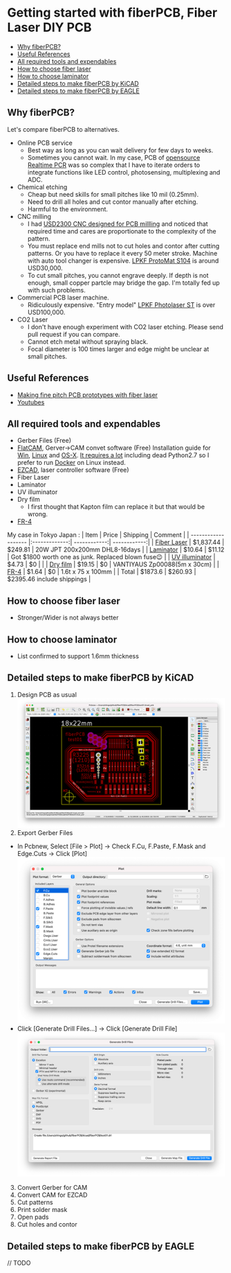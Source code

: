 # Getting started with fiberPCB, Fiber Laser DIY PCB

- [Why fiberPCB?](#why-fiberPCB?)
- [Useful References](#useful-references)
- [All required tools and expendables](#all-required-tools-and-expendables)
- [How to choose fiber laser](#how-to-choose-fiber-laser)
- [How to choose laminator](#how-to-choose-laminator)
- [Detailed steps to make fiberPCB by KiCAD](#detailed-steps-to-make-fiberPCB-by-KiCAD)
- [Detailed steps to make fiberPCB by EAGLE](#detailed-steps-to-make-fiberPCB-by-EAGLE)

## Why fiberPCB?

Let's compare fiberPCB to alternatives.

* Online PCB service
  * Best way as long as you can wait delivery for few days to weeks.
  * Sometimes you cannot wait. In my case, PCB of [opensource Realtime PCR](https://github.com/hisashin/Ninja-qPCR) was so complex that I have to iterate orders to integrate functions like LED control, photosensing, multiplexing and ADC.
* Chemical etching
  * Cheap but need skills for small pitches like 10 mil (0.25mm).
  * Need to drill all holes and cut contor manually after etching.
  * Harmful to the environment.
* CNC milling
  * I had [USD2300 CNC designed for PCB millling](https://www.youtube.com/watch?v=cwREOBL9E-A) and noticed that required time and cares are proportionate to the complexity of the pattern.
  * You must replace end mills not to cut holes and contor after cutting patterns. Or you have to replace it every 50 meter stroke. Machine with auto tool changer is expensive. [LPKF ProtoMat S104](https://www.youtube.com/watch?v=GRow5AqFxZA) is around USD30,000.
  * To cut small pitches, you cannot engrave deeply. If depth is not enough, small copper partcle may bridge the gap. I'm totally fed up with such problems.
* Commercial PCB laser machine.
  * Ridiculously expensive. "Entry model" [LPKF Photolaser ST](https://www.youtube.com/watch?v=WMgXvRwbaLw) is over USD100,000.
* CO2 Laser
  * I don't have enough experiment with CO2 laser etching. Please send pull request if you can compare.
  * Cannot etch metal without spraying black.
  * Focal diameter is 100 times larger and edge might be unclear at small pitches.
  
## Useful References
* [Making fine pitch PCB prototypes with fiber laser](https://www.kurokesu.com/main/2021/01/07/making-fine-pitch-pcb-prototypes-with-fiber-laser/?fbclid=IwAR3_8MipkpVS9d9DjpUQ1I7AqjXdvbW7uQoy86yiT56GoPLZ7w0Zegjyjy0)
* [Youtubes](https://www.youtube.com/playlist?list=PLIcr1mnww28Doh5sBvfblVOn0Wxk1qtYr)
 
## All required tools and expendables
* Gerber Files (Free)
* [FlatCAM](http://flatcam.org/), Gerver->CAM convet software (Free)
  Installation guide for [Win](http://flatcam.org/manual/installation.html#windows), [Linux](http://flatcam.org/manual/installation.html#linux) and [OS-X](http://flatcam.org/manual/installation.html#osx). [It requires a lot](http://flatcam.org/manual/installation.html#requirements) including dead Python2.7 so I prefer to run [Docker](https://hub.docker.com/r/pci06/flatcam) on Linux instead.
* [EZCAD](https://www.litlaser.com/ezcad), laser controller software (Free)
* Fiber Laser
* Laminator
* UV illuminator
* Dry film
  * I first thought that Kapton film can replace it but that would be wrong.
* [FR-4](https://en.wikipedia.org/wiki/FR-4)

My case in Tokyo Japan :
| Item                | Price         | Shipping     | Comment |
| ------------------- |:-------------:| ------------:| ------------:|
| [Fiber Laser](https://www.aliexpress.com/item/32974751052.html?spm=a2g0s.9042311.0.0.65f44c4dIleBKp&fbclid=IwAR10NMvGiH47895B0QpRRJNL5SNHvLvtUy33UhqqUZfuPdR8BVw_eg-WCHc)         | $1,837.44     | $249.81 | 20W JPT 200x200mm DHL8-16days |
| [Laminator](https://www.lami-corporation.co.jp/archives/products/leon13dx/)           | $10.64        | $11.12       | Got $1800 worth one as junk. Replaced blown fuse:wink: |
| [UV illuminator](https://www.amazon.co.jp/gp/product/B07HFRDK3V/ref=ppx_yo_dt_b_asin_title_o02_s00?ie=UTF8&psc=1&fbclid=IwAR2NO4W7daOl4TgFSwwDDsZGD15Jek28WylPpzhUsRBBjHX5G8EQiuQLUwU)      | $4.73         | $0           | |
| [Dry film](https://www.amazon.co.jp/gp/product/B01NCS88LU/ref=ppx_yo_dt_b_asin_title_o05_s01?ie=UTF8&psc=1&fbclid=IwAR3ORckfPM1z7tKVWN8LTQ-CgsBqjpBLfcwR8V2A0jhZy2ZhwNkz0N1GbfY)          | $19.15        | $0           | VANTIYAUS Zp00088(5m x 30cm) |
| [FR-4](https://www.sengoku.co.jp/mod/sgk_cart/detail.php?code=EEHD-4BPE)                | $1.64         | $0           | 1.6t x 75 x 100mm |
| Total               | $1873.6       | $260.93      |  $2395.46 include shippings |

## How to choose fiber laser
 * Stronger/Wider is not always better

## How to choose laminator
 * List confirmed to support 1.6mm thickness

## Detailed steps to make fiberPCB by KiCAD
 1. Design PCB as usual
   ![Step1](https://raw.githubusercontent.com/hisashin/fiberPCB/main/images/step1_design_pcb_kicad.png)
 2. Export Gerber Files
   - In Pcbnew, Select \[File > Plot\] -> Check F.Cu, F.Paste, F.Mask and Edge.Cuts -> Click \[Plot\]
   ![Step2](https://raw.githubusercontent.com/hisashin/fiberPCB/main/images/step2_export_gerber_kicad.png.png)
   - Click \[Generate Drill Files...\] -> Click \[Generate Drill File\]
   ![Step2](https://raw.githubusercontent.com/hisashin/fiberPCB/main/images/step2_export_drl.png)
 3. Convert Gerber for CAM
 4. Convert CAM for EZCAD
 5. Cut patterns
 6. Print solder mask
 7. Open pads
 8. Cut holes and contor

## Detailed steps to make fiberPCB by EAGLE

// TODO
